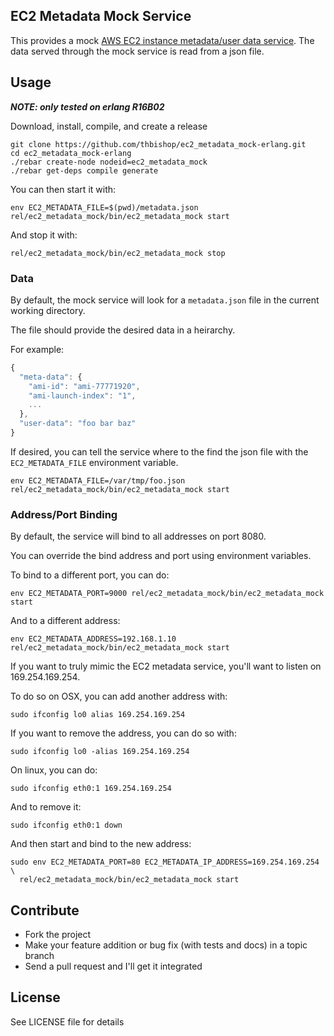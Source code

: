 ## EC2 Metadata Mock Service

This provides a mock [AWS EC2 instance metadata/user data service](http://docs.aws.amazon.com/AWSEC2/latest/UserGuide/AESDG-chapter-instancedata.html). The data served through
the mock service is read from a json file.


## Usage
***NOTE: only tested on erlang R16B02***

Download, install, compile, and create a release

```shell
git clone https://github.com/thbishop/ec2_metadata_mock-erlang.git
cd ec2_metadata_mock-erlang
./rebar create-node nodeid=ec2_metadata_mock
./rebar get-deps compile generate
```

You can then start it with:

```shell
env EC2_METADATA_FILE=$(pwd)/metadata.json rel/ec2_metadata_mock/bin/ec2_metadata_mock start
```

And stop it with:

```shell
rel/ec2_metadata_mock/bin/ec2_metadata_mock stop
```

### Data
By default, the mock service will look for a `metadata.json` file in the current working directory.

The file should provide the desired data in a heirarchy.

For example:

```javascript
{
  "meta-data": {
    "ami-id": "ami-77771920",
    "ami-launch-index": "1",
    ...
  },
  "user-data": "foo bar baz"
}
```

If desired, you can tell the service where to the find the json file with the `EC2_METADATA_FILE` environment variable.

```shell
env EC2_METADATA_FILE=/var/tmp/foo.json rel/ec2_metadata_mock/bin/ec2_metadata_mock start
```

### Address/Port Binding
By default, the service will bind to all addresses on port 8080.

You can override the bind address and port using environment variables.

To bind to a different port, you can do:

```shell
env EC2_METADATA_PORT=9000 rel/ec2_metadata_mock/bin/ec2_metadata_mock start
```

And to a different address:

```shell
env EC2_METADATA_ADDRESS=192.168.1.10 rel/ec2_metadata_mock/bin/ec2_metadata_mock start
```

If you want to truly mimic the EC2 metadata service, you'll want to listen on 169.254.169.254.

To do so on OSX, you can add another address with:

```shell
sudo ifconfig lo0 alias 169.254.169.254
```

If you want to remove the address, you can do so with:

```shell
sudo ifconfig lo0 -alias 169.254.169.254
```

On linux, you can do:

```shell
sudo ifconfig eth0:1 169.254.169.254
```

And to remove it:

```shell
sudo ifconfig eth0:1 down
```

And then start and bind to the new address:

```shell
sudo env EC2_METADATA_PORT=80 EC2_METADATA_IP_ADDRESS=169.254.169.254 \
  rel/ec2_metadata_mock/bin/ec2_metadata_mock start
```

## Contribute
* Fork the project
* Make your feature addition or bug fix (with tests and docs) in a topic branch
* Send a pull request and I'll get it integrated

## License
See LICENSE file for details
